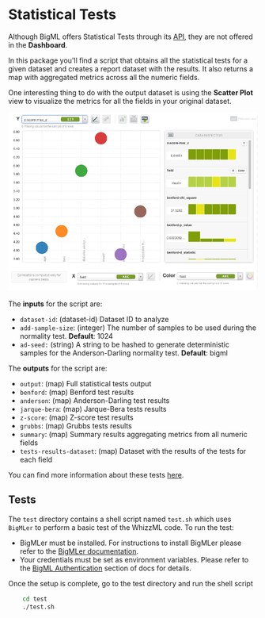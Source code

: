 # Statistical Tests

Although BigML offers Statistical Tests through its
[API](https://bigml.com/api/statisticaltests), they are not offered
in the **Dashboard**.

In this package you'll find a script that obtains all the statistical
tests for a given dataset and creates a report dataset with the
results. It also returns a map with aggregated metrics across all the
numeric fields.

One interesting thing to do with the output dataset is using the
**Scatter Plot** view to visualize the metrics for all the fields in
your original dataset.

![Visualization](visualization.png)


The **inputs** for the script are:

* `dataset-id`: (dataset-id) Dataset ID to analyze
* `add-sample-size`: (integer) The number of samples to be used during
  the normality test. **Default**: 1024
* `ad-seed:` (string) A string to be hashed to generate deterministic
  samples for the Anderson-Darling normality test. **Default**: bigml

The **outputs** for the script are:
* `output`: (map) Full statistical tests output
* `benford`: (map) Benford test results
* `anderson`: (map) Anderson-Darling test results
* `jarque-bera`: (map) Jarque-Bera tests results
* `z-score`: (map) Z-score test results
* `grubbs`: (map) Grubbs tests results
* `summary`: (map) Summary results aggregating metrics from all
  numeric fields
* `tests-results-dataset`: (map) Dataset with the results of the tests
  for each field

You can find more information about these tests
[here](https://bigml.com/api/statisticaltests).


## Tests

The `test` directory contains a shell script named `test.sh`
which uses `BigMLer` to perform a basic test of the WhizzML code. To run the
test:

- BigMLer must be installed. For instructions to install BigMLer
please refer to the [BigMLer
documentation](http://bigmler.readthedocs.io/en/latest/#bigmler-installation).
- Your credentials must be set as environment variables. Please refer
to the [BigML
Authentication](http://bigmler.readthedocs.io/en/latest/#bigml-authentication)
section of docs for details.

Once the setup is complete, go to the test directory and run the shell script

```bash
    cd test
    ./test.sh
```
